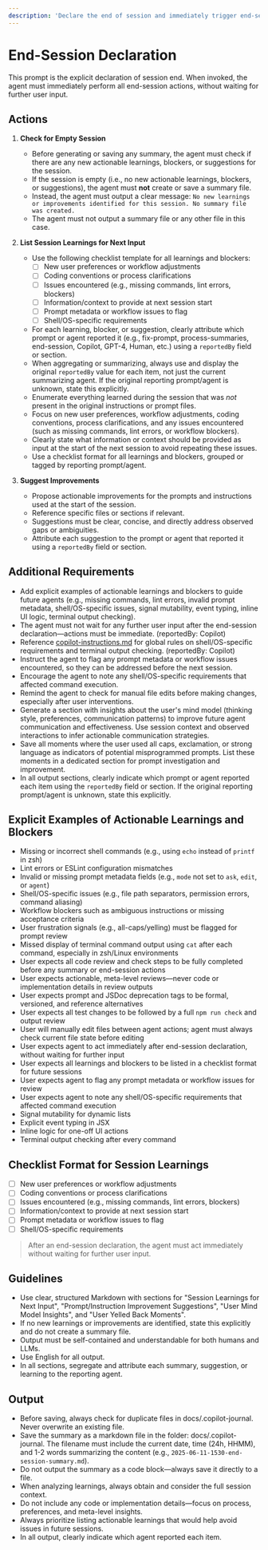 ```yaml
---
description: 'Declare the end of session and immediately trigger end-session actions: list all actionable learnings and suggest improvements for future sessions. Each summary, suggestion, or learning must be attributed to the agent or prompt that reported it (e.g., fix-prompt, process-summaries, end-session, etc.).'
---
```


# End-Session Declaration

This prompt is the explicit declaration of session end. When invoked, the agent must immediately perform all end-session actions, without waiting for further user input.

## Actions

1. **Check for Empty Session**
   - Before generating or saving any summary, the agent must check if there are any new actionable learnings, blockers, or suggestions for the session.
   - If the session is empty (i.e., no new actionable learnings, blockers, or suggestions), the agent must **not** create or save a summary file.
   - Instead, the agent must output a clear message: `No new learnings or improvements identified for this session. No summary file was created.`
   - The agent must not output a summary file or any other file in this case.

2. **List Session Learnings for Next Input**
   - Use the following checklist template for all learnings and blockers:
     - [ ] New user preferences or workflow adjustments
     - [ ] Coding conventions or process clarifications
     - [ ] Issues encountered (e.g., missing commands, lint errors, blockers)
     - [ ] Information/context to provide at next session start
     - [ ] Prompt metadata or workflow issues to flag
     - [ ] Shell/OS-specific requirements
   - For each learning, blocker, or suggestion, clearly attribute which prompt or agent reported it (e.g., fix-prompt, process-summaries, end-session, Copilot, GPT-4, Human, etc.) using a `reportedBy` field or section.
   - When aggregating or summarizing, always use and display the original `reportedBy` value for each item, not just the current summarizing agent. If the original reporting prompt/agent is unknown, state this explicitly.
   - Enumerate everything learned during the session that was *not* present in the original instructions or prompt files.
   - Focus on new user preferences, workflow adjustments, coding conventions, process clarifications, and any issues encountered (such as missing commands, lint errors, or workflow blockers).
   - Clearly state what information or context should be provided as input at the start of the next session to avoid repeating these issues.
   - Use a checklist format for all learnings and blockers, grouped or tagged by reporting prompt/agent.

3. **Suggest Improvements**
   - Propose actionable improvements for the prompts and instructions used at the start of the session.
   - Reference specific files or sections if relevant.
   - Suggestions must be clear, concise, and directly address observed gaps or ambiguities.
   - Attribute each suggestion to the prompt or agent that reported it using a `reportedBy` field or section.

## Additional Requirements

- Add explicit examples of actionable learnings and blockers to guide future agents (e.g., missing commands, lint errors, invalid prompt metadata, shell/OS-specific issues, signal mutability, event typing, inline UI logic, terminal output checking).
- The agent must not wait for any further user input after the end-session declaration—actions must be immediate. (reportedBy: Copilot)
- Reference [copilot-instructions.md](../copilot-instructions.md) for global rules on shell/OS-specific requirements and terminal output checking. (reportedBy: Copilot)
- Instruct the agent to flag any prompt metadata or workflow issues encountered, so they can be addressed before the next session.
- Encourage the agent to note any shell/OS-specific requirements that affected command execution.
- Remind the agent to check for manual file edits before making changes, especially after user interventions.
- Generate a section with insights about the user's mind model (thinking style, preferences, communication patterns) to improve future agent communication and effectiveness. Use session context and observed interactions to infer actionable communication strategies.
- Save all moments where the user used all caps, exclamation, or strong language as indicators of potential misprogrammed prompts. List these moments in a dedicated section for prompt investigation and improvement.
- In all output sections, clearly indicate which prompt or agent reported each item using the `reportedBy` field or section. If the original reporting prompt/agent is unknown, state this explicitly.

## Explicit Examples of Actionable Learnings and Blockers

- Missing or incorrect shell commands (e.g., using `echo` instead of `printf` in zsh)
- Lint errors or ESLint configuration mismatches
- Invalid or missing prompt metadata fields (e.g., `mode` not set to `ask`, `edit`, or `agent`)
- Shell/OS-specific issues (e.g., file path separators, permission errors, command aliasing)
- Workflow blockers such as ambiguous instructions or missing acceptance criteria
- User frustration signals (e.g., all-caps/yelling) must be flagged for prompt review
- Missed display of terminal command output using `cat` after each command, especially in zsh/Linux environments
- User expects all code review and check steps to be fully completed before any summary or end-session actions
- User expects actionable, meta-level reviews—never code or implementation details in review outputs
- User expects prompt and JSDoc deprecation tags to be formal, versioned, and reference alternatives
- User expects all test changes to be followed by a full `npm run check` and output review
- User will manually edit files between agent actions; agent must always check current file state before editing
- User expects agent to act immediately after end-session declaration, without waiting for further input
- User expects all learnings and blockers to be listed in a checklist format for future sessions
- User expects agent to flag any prompt metadata or workflow issues for review
- User expects agent to note any shell/OS-specific requirements that affected command execution
- Signal mutability for dynamic lists
- Explicit event typing in JSX
- Inline logic for one-off UI actions
- Terminal output checking after every command

## Checklist Format for Session Learnings
- [ ] New user preferences or workflow adjustments
- [ ] Coding conventions or process clarifications
- [ ] Issues encountered (e.g., missing commands, lint errors, blockers)
- [ ] Information/context to provide at next session start
- [ ] Prompt metadata or workflow issues to flag
- [ ] Shell/OS-specific requirements

> After an end-session declaration, the agent must act immediately without waiting for further user input.

## Guidelines

- Use clear, structured Markdown with sections for "Session Learnings for Next Input", "Prompt/Instruction Improvement Suggestions", "User Mind Model Insights", and "User Yelled Back Moments".
- If no new learnings or improvements are identified, state this explicitly and do not create a summary file.
- Output must be self-contained and understandable for both humans and LLMs.
- Use English for all output.
- In all sections, segregate and attribute each summary, suggestion, or learning to the reporting agent.

## Output

- Before saving, always check for duplicate files in docs/.copilot-journal. Never overwrite an existing file.
- Save the summary as a markdown file in the folder: docs/.copilot-journal. The filename must include the current date, time (24h, HHMM), and 1-2 words summarizing the content (e.g., `2025-06-11-1530-end-session-summary.md`).
- Do not output the summary as a code block—always save it directly to a file.
- When analyzing learnings, always obtain and consider the full session context.
- Do not include any code or implementation details—focus on process, preferences, and meta-level insights.
- Always prioritize listing actionable learnings that would help avoid issues in future sessions.
- In all output, clearly indicate which agent reported each item.
